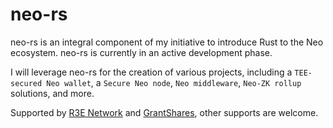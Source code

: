 # neo-rs

neo-rs is an integral component of my initiative to introduce Rust to the Neo ecosystem. neo-rs is currently in an
active development phase.

I will leverage neo-rs for the creation of various projects, including a `TEE-secured Neo wallet`,
a `Secure Neo node`, `Neo middleware`, `Neo-ZK rollup` solutions, and more.

Supported by [R3E Network](https://github.com/R3E-Network)
and [GrantShares](https://grantshares.io/app/details/155b825697b61f9f95292c8e466f6891), other supports are welcome.
